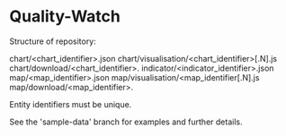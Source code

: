 Quality-Watch
=============

Structure of repository:

chart/<chart_identifier>.json
chart/visualisation/<chart_identifier>[.N].js
chart/download/<chart_identifier>.<extension>
indicator/<indicator_identifier>.json
map/<map_identifier>.json
map/visualisation/<map_identifier[.N].js
map/download/<map_identifier>.<extension>

Entity identifiers must be unique.

See the 'sample-data' branch for examples and further details.
